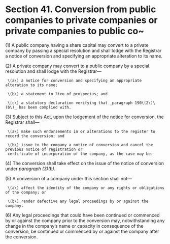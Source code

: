 # Section 41. Conversion from public companies to private companies or private companies to public co~

\(1\) A public company having a share capital may convert to a private company by passing a special resolution and shall lodge with the Registrar a notice of conversion and specifying an appropriate alteration to its name.

\(2\) A private company may convert to a public company by a special resolution and shall lodge with the Registrar—

     \(a\) a notice for conversion and specifying an appropriate alteration to its name;

     \(b\) a statement in lieu of prospectus; and

     \(c\) a statutory declaration verifying that _paragraph 190\(2\)\(b\)_ has been complied with.

\(3\) Subject to this Act, upon the lodgement of the notice for conversion, the Registrar shall—

     \(a\) make such endorsements in or alterations to the register to record the conversion; and

     \(b\) issue to the company a notice of conversion and cancel the previous notice of registration or   
     certificate of incorporation of the company, as the case may be.

\(4\) The conversion shall take effect on the issue of the notice of conversion under _paragraph \(3\)\(b\)_.

\(5\) A conversion of a company under this section shall not—

     \(a\) affect the identity of the company or any rights or obligations of the company; or

     \(b\) render defective any legal proceedings by or against the company.

\(6\) Any legal proceedings that could have been continued or commenced by or against the company prior to the conversion may, notwithstanding any change in the company’s name or capacity in consequence of the conversion, be continued or commenced by or against the company after the conversion.


